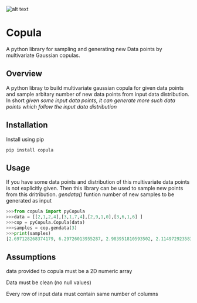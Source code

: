 ![alt text](https://miro.medium.com/max/640/0*AaKD-VocK5nHixGz.PNG)
# Copula
A python library for sampling and generating new Data points by multivariate Gaussian copulas.
## Overview
A python libray to build multivariate gaussian copula for given data points and sample arbitary number of new data points from input data distribution. In short *given some input data points, it can generate more  such data points which follow the input data distribution*

## Installation
Install using pip
```
pip install copula
```

## Usage

If you have some data points and distribution of this multivariate data points is not explicitly given. Then this library can be used to sample new points from this dritribution.
*gendata()* funtion number of new samples to be generated as input
```python
>>>from copula import pyCopula
>>>data = [[2,1,2,4],[3,1,7,4],[2,9,1,0],[3,6,1,6] ]
>>>cop = pyCopula.Copula(data)
>>>samples = cop.gendata(3)
>>>print(samples)
[2.697128268374179, 6.29726013955287, 2.983951810593502, 2.1149729235834496], [3.0, 1.0, 6.831369733333171, 4.631091408593663], [2.147377031275032, 6.75098812552581, 1.9789800708813163, 1.1200891337867478]]
```

## Assumptions
data provided to copula must be a 2D numeric array

Data must be clean (no null values)

Every row of input data must contain same number of columns
